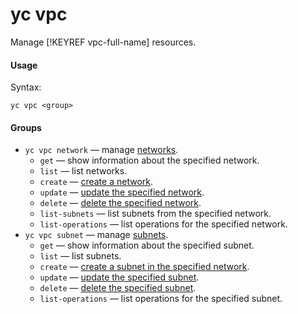 # yc vpc

Manage [!KEYREF vpc-full-name] resources.

#### Usage

Syntax:
  
`yc vpc <group>`

#### Groups

- `yc vpc network` — manage [networks](../../../vpc/concepts/network.md#network).
    - `get` — show information about the specified network.
    - `list` — list networks.
    - `create` — [create a network](../../../vpc/operations/network-create.md).
    - `update` — [update the specified network](../../../vpc/operations/network-update.md).
    - `delete` — [delete the specified network](../../../vpc/operations/network-delete.md).
    - `list-subnets` — list subnets from the specified network.
    - `list-operations` — list operations for the specified network.
- `yc vpc subnet` — manage [subnets](../../../vpc/concepts/network.md#subnet).
    - `get` — show information about the specified subnet.
    - `list` — list subnets.
    - `create` — [create a subnet in the specified network](../../../vpc/operations/subnet-create.md).
    - `update` — [update the specified subnet](../../../vpc/operations/subnet-update.md).
    - `delete` — [delete the specified subnet](../../../vpc/operations/subnet-delete.md).
    - `list-operations` — list operations for the specified subnet.
